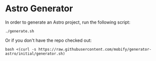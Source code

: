 Astro Generator
===============

In order to generate an Astro project, run the following script:

    ./generate.sh

Or if you don't have the repo checked out:

    bash <(curl -s https://raw.githubusercontent.com/mobify/generator-astro/initial/generator.sh)
